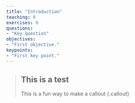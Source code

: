 ```yaml
---
title: "Introduction"
teaching: 0
exercises: 0
questions:
- "Key question"
objectives:
- "First objective."
keypoints:
- "First key point."
---
```


>## This is a test
> This is a fun way to make a callout
{.callout}
